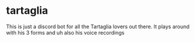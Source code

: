 # tartaglia

This is just a discord bot for all the Tartaglia lovers out there. It plays around with his 3 forms and uh also his voice recordings
